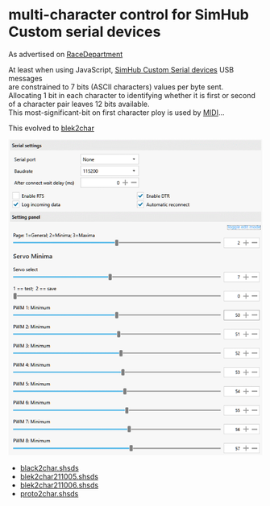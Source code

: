 # multi-character control for SimHub Custom serial devices
 As advertised on [RaceDepartment](https://www.racedepartment.com/threads/multi-character-control-for-simhub-custom-serial-devices.208661/)  

At least when using JavaScript, [SimHub Custom Serial devices](https://github.com/SHWotever/SimHub/wiki/Custom-serial-devices) USB messages  
are constrained to 7 bits (ASCII characters) values per byte sent.  
Allocating 1 bit in each character to identifying
whether it is first or second of a character pair leaves 12 bits available.  
This most-significant-bit on first character ploy is used by [MIDI](https://blekenbleu.github.io/MIDI/)...

This evolved to [blek2char](../blek2char/)

![](blek2char.gif)
  

- [black2char.shsds](https://github.com/blekenbleu/SimHub-Profiles/blob/main/black2char.shsds)  
- [blek2char211005.shsds](https://github.com/blekenbleu/SimHub-Profiles/blob/main/blek2char211005.shsds)  
- [blek2char211006.shsds](https://github.com/blekenbleu/SimHub-Profiles/blob/main/blek2char211006.shsds)  
- [proto2char.shsds](https://github.com/blekenbleu/SimHub-Profiles/blob/main/proto2char.shsds)  

